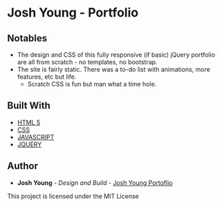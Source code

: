 # Josh Young - Portfolio

## Notables
- The design and CSS of this fully responsive (if basic) jQuery portfolio are all from scratch - no templates, no bootstrap. 
- The site is fairly static. There was a to-do list with animations, more features, etc but life.
  - Scratch CSS is fun but man what a time hole. 

## Built With

* [HTML 5](https://html.com/)
* [CSS](https://www.w3.org/Style/CSS/Overview.en.html)
* [JAVASCRIPT](https://www.javascript.com/)
* [JQUERY](https://jquery.com/)

## Author

* **Josh Young** - *Design and Build* - [Josh Young Portoflio](https://joshyoung.net)

This project is licensed under the MIT License
